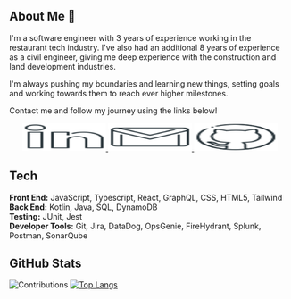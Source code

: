 ## About Me 👋

I'm a software engineer with 3 years of experience working in the restaurant tech industry.  I've also had an additional 8 years of experience as a civil engineer, giving me deep experience with the construction and land development industries.  

I'm always pushing my boundaries and learning new things, setting goals and working towards them to reach ever higher milestones. 

Contact me and follow my journey using the links below!

<p align="center" width="100%">
    <a href="https://www.linkedin.com/in/yellowstrings">
          <img src="./READMEimages/linkedin_logo_icon.svg" alt="LinkedIn" width=150 height=50 > 
    </a>
    <a href="mailto:anisahmajeed4@gmail.com">
      <img src="./READMEimages/email_envelope_gmail_letter_logo_icon.svg" alt="Gmail" width="150" height="50" />
    </a>
    <a href="https://github.com/yellowstrings?tab=followers">
      <img src="./READMEimages/github_logo_icon.svg" alt="Follow Me on GitHub" width="150" height="50" />
    </a>
</p>

## Tech

**Front End:** JavaScript, Typescript, React, GraphQL, CSS, HTML5, Tailwind <br />
**Back End:** Kotlin, Java, SQL, DynamoDB <br />
**Testing:** JUnit, Jest <br />
**Developer Tools:** Git, Jira, DataDog, OpsGenie, FireHydrant, Splunk, Postman, SonarQube

## GitHub Stats

![Contributions](https://github-readme-stats.vercel.app/api?username=Robchike9290&show_icons=true&theme=dracula&rank_icon=github)
[![Top Langs](https://github-readme-stats.vercel.app/api/top-langs/?username=Robchike9290&theme=dracula)](https://github.com/Robchike9290/github-readme-stats)